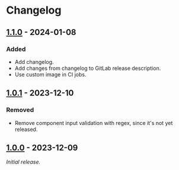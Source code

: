 # Changelog


## [1.1.0] - 2024-01-08

### Added
- Add changelog.
- Add changes from changelog to GitLab release description.
- Use custom image in CI jobs.


## [1.0.1] - 2023-12-10

### Removed
- Remove component input validation with regex, since it's not yet released.


## [1.0.0] - 2023-12-09
_Initial release._


[1.1.0]: https://gitlab.com/vaz-projects/gitlab/-/releases/1.1.0
[1.0.1]: https://gitlab.com/vaz-projects/gitlab/-/releases/1.0.1
[1.0.0]: https://gitlab.com/vaz-projects/gitlab/-/releases/1.0.0